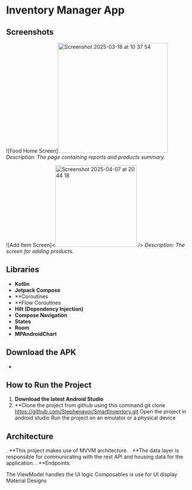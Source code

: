# Inventory Manager App

## Screenshots


![Food Home Screen]<img width="299" alt="Screenshot 2025-03-18 at 10 37 54" src="https://github.com/user-attachments/assets/de4d6038-d37e-4817-b03b-fc9d1970acdb" />
*Description: The page containing reports and products summary.*

![Add Item Screen]<<img width="222" alt="Screenshot 2025-04-07 at 20 44 18" src="https://github.com/user-attachments/assets/1b12fb71-6f97-4411-b22b-4e425d0dc6f1" />
 />
*Description: The screen for adding products.*


## Libraries

- **Kotlin**
- **Jetpack Compose**
- **Coroutines
- **Flow Coroutines
-  **Hilt (Dependency Injection)**
- **Compose Navigation**
- **States**
- **Room**
- **MPAndroidChart**

## Download the APK
- 


## How to Run the Project

1. **Download the latest Android Studio**   
2. **Clone the project from github using this command  git clone https://github.com/Stephenayor/SmartInventory.git
Open the project in android studio
Run the project on an emulator or a physical device

## Architecture
. **This project makes use of MVVM architecture.
. **The data layer is responsible for communicating with the rest API and housing data for the application.
. **Endpoints:

The ViewModel handles the UI logic
Composables is use for UI display
Material Designs
